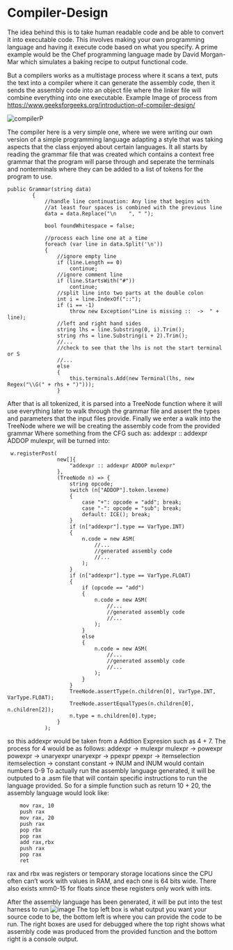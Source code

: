 # Compiler-Design
The idea behind this is to take human readable code and be able to convert it into executable code. This involves making your own programming language and having it execute code based on what you specify. A prime example would be the Chef programming language made by David Morgan-Mar which simulates a baking recipe to output functional code.

But a compilers works as a multistage process where it scans a text, puts the text into a compiler where it can generate the assembly code, then it sends the assembly code into an object file where the linker file will combine everything into one executable. Example Image of process from https://www.geeksforgeeks.org/introduction-of-compiler-design/

![compilerP](https://user-images.githubusercontent.com/59978662/236352445-3b728568-fcbb-4c6d-b11a-25050cc9cdf1.jpg)


The compiler here is a very simple one, where we were writing our own version of a simple programming language adapting a style that was taking aspects that the class enjoyed about certain languages. It all starts by reading the grammar file that was created which contains a context free grammar that the program will parse through and seperate the terminals and nonterminals where they can be added to a list of tokens for the program to use.
```
public Grammar(string data)
        {
            //handle line continuation: Any line that begins with
            //at least four spaces is combined with the previous line
            data = data.Replace("\n    ", " ");

            bool foundWhitespace = false;

            //process each line one at a time
            foreach (var line in data.Split('\n'))
            {
                //ignore empty line
                if (line.Length == 0)
                    continue;
                //ignore comment line
                if (line.StartsWith("#"))
                    continue;
                //split line into two parts at the double colon
                int i = line.IndexOf("::");
                if (i == -1)
                    throw new Exception("Line is missing ::  ->  " + line);
                //left and right hand sides
                string lhs = line.Substring(0, i).Trim();
                string rhs = line.Substring(i + 2).Trim();
                //...
                //check to see that the lhs is not the start terminal or S
                //...                
                else
                {
                    this.terminals.Add(new Terminal(lhs, new Regex("\\G(" + rhs + ")")));
                }
```
After that is all tokenized, it is parsed into a TreeNode function where it will use everything later to walk through the grammar file and assert the types and parameters that the input files provide.
Finally we enter a walk into the TreeNode where we will be creating the assembly code from the provided grammar
Where something from the CFG such as: addexpr :: addexpr ADDOP mulexpr,
will be turned into:
```
 w.registerPost(
                new[]{
                    "addexpr :: addexpr ADDOP mulexpr"
                },
                (TreeNode n) => {
                    string opcode;
                    switch (n["ADDOP"].token.lexeme)
                    {
                        case "+": opcode = "add"; break;
                        case "-": opcode = "sub"; break;
                        default: ICE(); break;
                    }
                    if (n["addexpr"].type == VarType.INT)
                    {
                        n.code = new ASM(
                            //...
                            //generated assembly code
                            //...
                        );
                    }
                    if (n["addexpr"].type == VarType.FLOAT)
                    {
                        if (opcode == "add")
                        {
                            n.code = new ASM(
                                //...
                                //generated assembly code
                                //...
                            );
                        }
                        else
                        {
                            n.code = new ASM(
                                //...
                                //generated assembly code
                                //...
                            );
                        }
                    }
                    TreeNode.assertType(n.children[0], VarType.INT, VarType.FLOAT);
                    TreeNode.assertEqualTypes(n.children[0], n.children[2]);
                    n.type = n.children[0].type;
                }
            );
```
so this addexpr would be taken from a Addtion Expresion such as 4 + 7.
The process for 4 would be as follows:
addexpr -> mulexpr 
mulexpr -> powexpr
powexpr -> unaryexpr
unaryexpr -> ppexpr
ppexpr -> itemselection
itemselection -> constant
constant -> INUM
and INUM would contain numbers 0-9
To actually run the assembly language generated, it will be outputed to a .asm file that will contain specific instructions to run the language provided.
So for a simple function such as
return 10 + 20, the assembly language would look like:
```
    mov rax, 10                                
    push rax
    mov rax, 20                                     
    push rax
    pop rbx                                           
    pop rax                                        
    add rax,rbx
    push rax
    pop rax                                              
    ret
```
rax and rbx was registers or temporary storage locations since the CPU often can’t work with values in RAM, and each one is 64 bits wide. There also exists xmm0-15 for floats since these registers only work with ints.

After the assembly language has been generated, it will be put into the test harness to run
![image](https://user-images.githubusercontent.com/59978662/236357983-cf871b5f-b2d2-4307-8e48-54bf2bd6d89f.png)
The top left box is what output you want your source code to be, the bottom left is where you can provide the code to be run. The right boxes are used for debugged where the top right shows what assembly code was produced from the provided function and the bottom right is a console output.

